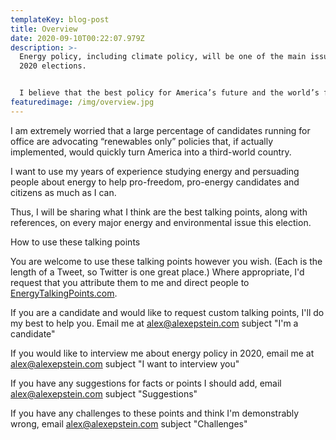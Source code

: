 ```yaml
---
templateKey: blog-post
title: Overview
date: 2020-09-10T00:22:07.979Z
description: >-
  Energy policy, including climate policy, will be one of the main issues of the
  2020 elections.


  I believe that the best policy for America’s future and the world’s future is a policy of energy freedom, in which all sources of energy--including fossil fuels--can compete to produce the most reliable, lowest-cost energy for billions of people.
featuredimage: /img/overview.jpg
---
```

I am extremely worried that a large percentage of candidates running for office are advocating “renewables only” policies that, if actually implemented, would quickly turn America into a third-world country.

I want to use my years of experience studying energy and persuading people about energy to help pro-freedom, pro-energy candidates and citizens as much as I can.

Thus, I will be sharing what I think are the best talking points, along with references, on every major energy and environmental issue this election.

How to use these talking points

You are welcome to use these talking points however you wish. (Each is the length of a Tweet, so Twitter is one great place.)  Where appropriate, I'd request that you attribute them to me and direct people to [EnergyTalkingPoints.com](energytalkingpoints.com).

If you are a candidate and would like to request custom talking points, I'll do my best to help you. Email me at alex@alexepstein.com subject "I'm a candidate"

If you would like to interview me about energy policy in 2020, email me at [alex@alexepstein.com](mailto:alex@alexepstein.com) subject "I want to interview you"

If you have any suggestions for facts or points I should add, email [alex@alexepstein.com](mailto:alex@alexepstein.com) subject "Suggestions"

If you have any challenges to these points and think I'm demonstrably wrong, email [alex@alexepstein.com](mailto:alex@alexepstein.com) subject "Challenges"

